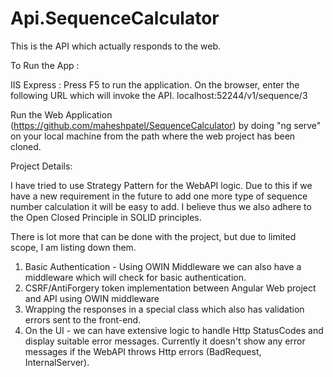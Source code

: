 # Api.SequenceCalculator

This is the API which actually responds to the web.

To Run the App : 

IIS Express : Press F5 to run the application. On the browser, enter the following URL which will invoke the API.
localhost:52244/v1/sequence/3

Run the Web Application (https://github.com/maheshpatel/SequenceCalculator) by doing "ng serve" on your local machine from the path where the web project has been cloned.

Project Details: 

I have tried to use Strategy Pattern for the WebAPI logic. Due to this if we have a new requirement in the future to add one more type of sequence number calculation it will be easy to add. I believe thus we also adhere to the Open Closed Principle in SOLID principles.

There is lot more that can be done with the project, but due to limited scope, I am listing down them.

1. Basic Authentication - Using OWIN Middleware we can also have a middleware which will check for basic authentication.
2. CSRF/AntiForgery token implementation between Angular Web project and API using OWIN middleware
3. Wrapping the responses in a special class which also has validation errors sent to the front-end.
4. On the UI - we can have extensive logic to handle Http StatusCodes and display suitable error messages. Currently it doesn't show any error messages if the WebAPI throws Http errors (BadRequest, InternalServer).


